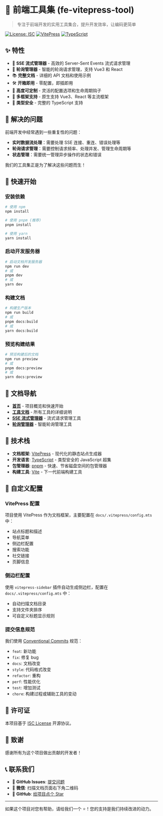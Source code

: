 # 🚀 前端工具集 (fe-vitepress-tool)

> 专注于前端开发的实用工具集合，提升开发效率，让编码更简单

[![License: ISC](https://img.shields.io/badge/License-ISC-blue.svg)](https://opensource.org/licenses/ISC)
[![VitePress](https://img.shields.io/badge/VitePress-1.6.4+-brightgreen.svg)](https://vitepress.dev/)
[![TypeScript](https://img.shields.io/badge/TypeScript-5.0+-blue.svg)](https://www.typescriptlang.org/)

## ✨ 特性

- 🚀 **SSE 流式管理器** - 高效的 Server-Sent Events 流式请求管理
- 🔄 **轮询管理器** - 智能的轮询请求管理，支持 Vue3 和 React
- 📚 **完整文档** - 详细的 API 文档和使用示例
- 🛠️ **开箱即用** - 零配置，即插即用
- 🔧 **高度可定制** - 灵活的配置选项和生命周期钩子
- 📱 **多框架支持** - 原生支持 Vue3、React 等主流框架
- 🎯 **类型安全** - 完整的 TypeScript 支持

## 🎯 解决的问题

前端开发中经常遇到一些重复性的问题：

- **实时数据流处理**：需要处理 SSE 连接、重连、错误处理等
- **轮询请求管理**：需要控制请求频率、处理并发、管理生命周期等
- **状态管理**：需要统一管理异步操作的状态和错误

我们的工具集正是为了解决这些问题而生！

## 🚀 快速开始

### 安装依赖

```bash
# 使用 npm
npm install

# 使用 pnpm (推荐)
pnpm install

# 使用 yarn
yarn install
```

### 启动开发服务器

```bash
# 启动文档开发服务器
npm run dev
# 或
pnpm dev
# 或
yarn dev
```

### 构建文档

```bash
# 构建生产版本
npm run build
# 或
pnpm docs:build
# 或
yarn docs:build
```

### 预览构建结果

```bash
# 预览构建后的文档
npm run preview
# 或
pnpm docs:preview
# 或
yarn docs:preview
```

## 📖 文档导航

- **[首页](https://gaojh1026.github.io/fe-vitepress-tool/)** - 项目概览和快速开始
- **[工具文档](https://gaojh1026.github.io/fe-vitepress-tool/examples)** - 所有工具的详细说明
- **[SSE 流式管理器](https://gaojh1026.github.io/fe-vitepress-tool/SSE流式管理器/)** - 流式请求管理工具
- **[轮询管理器](https://gaojh1026.github.io/fe-vitepress-tool/轮询管理器/)** - 智能轮询管理工具

<!-- ## 🛠️ 工具介绍

### SSE 流式管理器

高效的 Server-Sent Events 流式请求管理工具，支持：

- 自动连接管理（连接、重连、断开）
- 智能错误处理和重试机制
- 消息过滤和事件分发
- 连接状态监控
- 内存泄漏防护

**适用场景**：实时聊天、数据流监控、实时通知、股票价格更新等 -->

<!--
### 轮询管理器

智能的轮询请求管理工具，支持 Vue3 和 React，提供：

- 防抖和节流控制
- 条件轮询（基于状态、时间等）
- 并发控制
- 自动清理和内存管理

**适用场景**：数据同步、状态监控、定时任务、进度查询等 -->

## 🔧 技术栈

- **文档框架**: [VitePress](https://vitepress.dev/) - 现代化的静态站点生成器
- **开发语言**: [TypeScript](https://www.typescriptlang.org/) - 类型安全的 JavaScript 超集
- **包管理器**: [pnpm](https://pnpm.io/) - 快速、节省磁盘空间的包管理器
- **构建工具**: [Vite](https://vitejs.dev/) - 下一代前端构建工具

<!-- ## 📁 项目结构

```
fe-vitepress-tool/
├── docs/                          # 文档目录
│   ├── .vitepress/               # VitePress配置
│   ├── SSE流式管理器/            # SSE工具文档
│   ├── 轮询管理器/               # 轮询工具文档
│   ├── examples.md               # 工具文档概览
│   └── index.md                  # 首页
├── public/                       # 静态资源
│   └── icons/                    # 图标文件
├── package.json                  # 项目配置
├── pnpm-lock.yaml               # 依赖锁定文件
└── README.md                     # 项目说明
``` -->

## 🎨 自定义配置

### VitePress 配置

项目使用 VitePress 作为文档框架，主要配置在 `docs/.vitepress/config.mts` 中：

- 站点标题和描述
- 导航菜单
- 侧边栏配置
- 搜索功能
- 社交链接
- 页脚信息

### 侧边栏配置

使用 `vitepress-sidebar` 插件自动生成侧边栏，配置在 `docs/.vitepress/config.mts` 中：

- 自动扫描文档目录
- 支持文件夹排序
- 可自定义标题显示规则

<!-- ## 🤝 贡献指南

我们欢迎所有形式的贡献！如果您想为项目做出贡献，请：

1. **Fork** 这个仓库
2. 创建您的特性分支 (`git checkout -b feature/AmazingFeature`)
3. 提交您的更改 (`git commit -m 'feat: 添加一些惊人的特性'`)
4. 推送到分支 (`git push origin feature/AmazingFeature`)
5. 打开一个 **Pull Request** -->

### 提交信息规范

我们使用 [Conventional Commits](https://www.conventionalcommits.org/) 规范：

- `feat`: 新功能
- `fix`: 修复 bug
- `docs`: 文档改变
- `style`: 代码格式改变
- `refactor`: 重构
- `perf`: 性能优化
- `test`: 增加测试
- `chore`: 构建过程或辅助工具的变动

## 📄 许可证

本项目基于 [ISC License](LICENSE) 开源协议。

## 🙏 致谢

感谢所有为这个项目做出贡献的开发者！

## 📞 联系我们

- 📧 **GitHub Issues**: [提交问题](https://github.com/gaojh1026/fe-vitepress-tool/issues)
- 💬 **微信**: 扫描文档页面右下角二维码
- 🌟 **GitHub**: [给项目点个 Star](https://github.com/gaojh1026/fe-vitepress-tool)

---

如果这个项目对您有帮助，请给我们一个 ⭐️！您的支持是我们持续改进的动力。

